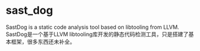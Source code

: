 # sast_dog
SastDog is a static code analysis tool based on libtooling from LLVM.
SastDog是一个基于LLVM libtooling库开发的静态代码检测工具，只是搭建了基本框架，很多东西还未补全。
